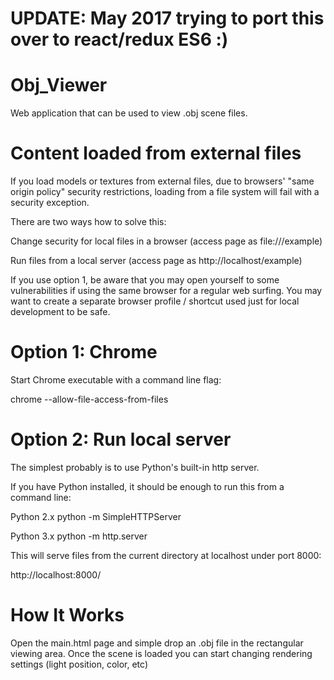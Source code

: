 UPDATE: May 2017 trying to port this over to react/redux ES6 :)
==========

Obj_Viewer
==========

Web application that can be used to view .obj scene files.

Content loaded from external files
==========

If you load models or textures from external files, due to browsers' "same origin policy" security restrictions, 
loading from a file system will fail with a security exception.

There are two ways how to solve this:

Change security for local files in a browser (access page as file:///example)

Run files from a local server (access page as http://localhost/example)

If you use option 1, be aware that you may open yourself to some vulnerabilities if using the same browser for a 
regular web surfing. You may want to create a separate browser profile / shortcut used just for local development to 
be safe.

Option 1: Chrome
==========

 Start Chrome executable with a command line flag:

chrome --allow-file-access-from-files

Option 2: Run local server
==========

The simplest probably is to use Python's built-in http server.

If you have Python installed, it should be enough to run this from a command line:

 Python 2.x
 python -m SimpleHTTPServer

 Python 3.x
 python -m http.server

This will serve files from the current directory at localhost under port 8000:

http://localhost:8000/

How It Works
==========

Open the main.html page and simple drop an .obj file in the rectangular viewing area. Once the scene is loaded you can
start changing rendering settings (light position, color, etc)


